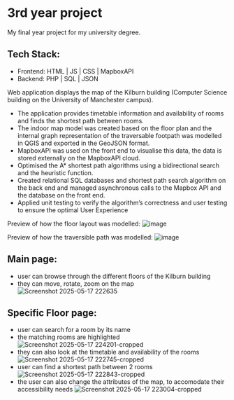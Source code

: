 # 3rd year project
 My final year project for my university degree.

 ## Tech Stack:
 - Frontend: HTML | JS | CSS | MapboxAPI
 - Backend: PHP | SQL | JSON
 
 Web application displays the map of the Kilburn building (Computer Science building on the University of Manchester campus). 
 
- The application provides timetable information and availability of rooms and finds the shortest path between rooms.
- The indoor map model was created based on the floor plan and the internal graph representation of the traversable footpath was modelled in QGIS and exported in the GeoJSON format.
- MapboxAPI was used on the front end to visualise this data, the data is stored externally on the MapboxAPI cloud.
- Optimised the A* shortest path algorithms using a bidirectional search and the heuristic function.
- Created relational SQL databases and shortest path search algorithm on the back end and managed asynchronous calls to the Mapbox API and the database on the front end.
- Applied unit testing to verify the algorithm’s correctness and user testing to ensure the optimal User Experience

Preview of how the floor layout was modelled:
![image](https://github.com/k11111t/3rd-year-project/assets/68909530/6029d309-72f7-47e3-b04a-40c2adb53b33)

Preview of how the traversible path was modelled:
![image](https://github.com/k11111t/3rd-year-project/assets/68909530/ea2c2474-80d3-473b-9f1c-c18c67d2deae)

## Main page:
- user can browse through the different floors of the Kilburn building
- they can move, rotate, zoom on the map
![Screenshot 2025-05-17 222635](https://github.com/user-attachments/assets/16495636-8ba1-4dc9-9d83-c651093d5f36)

## Specific Floor page:
- user can search for a room by its name
- the matching rooms are highlighted
![Screenshot 2025-05-17 224201-cropped](https://github.com/user-attachments/assets/dac8d4fb-ff6b-4ebf-98f3-28c8391ce691)
- they can also look at the timetable and availability of the rooms
![Screenshot 2025-05-17 222745-cropped](https://github.com/user-attachments/assets/4143e402-04e5-441f-bf12-75b4331ab96d)
- user can find a shortest path between 2 rooms
![Screenshot 2025-05-17 222843-cropped](https://github.com/user-attachments/assets/9e2e2306-9a89-4955-95bb-a5c13c3817a1)
- the user can also change the attributes of the map, to accomodate their accessibility needs
![Screenshot 2025-05-17 223004-cropped](https://github.com/user-attachments/assets/79c76ef4-51c2-4e80-b92b-9c70424bb8c3)
